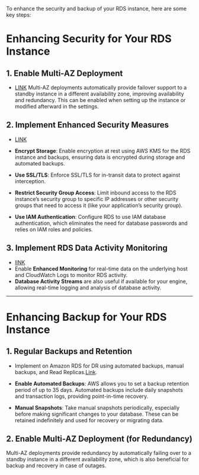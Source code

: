 

To enhance the security and backup of your RDS instance, here are some key steps:

# Enhancing Security for Your RDS Instance

## 1. Enable Multi-AZ Deployment
- [LINK](https://docs.aws.amazon.com/AmazonRDS/latest/UserGuide/Concepts.MultiAZ.html)
Multi-AZ deployments automatically provide failover support to a standby instance in a different availability zone, improving availability and redundancy. This can be enabled when setting up the instance or modified afterward in the settings.

## 2. Implement Enhanced Security Measures 
- [LINK](https://aws.amazon.com/rds/features/security/)

- **Encrypt Storage**: Enable encryption at rest using AWS KMS for the RDS instance and backups, ensuring data is encrypted during storage and automated backups.
- **Use SSL/TLS**: Enforce SSL/TLS for in-transit data to protect against interception.
- **Restrict Security Group Access**: Limit inbound access to the RDS instance’s security group to specific IP addresses or other security groups that need to access it (like your application’s security group).
- **Use IAM Authentication**: Configure RDS to use IAM database authentication, which eliminates the need for database passwords and relies on IAM roles and policies.

## 3. Implement RDS Data Activity Monitoring
- [lINK](https://docs.aws.amazon.com/AmazonRDS/latest/UserGuide/DBActivityStreams.html)
- Enable **Enhanced Monitoring** for real-time data on the underlying host and CloudWatch Logs to monitor RDS activity.
- **Database Activity Streams** are also useful if available for your engine, allowing real-time logging and analysis of database activity.

---

# Enhancing Backup for Your RDS Instance

## 1. Regular Backups and Retention
- Implement on Amazon RDS for DR using automated backups, manual backups, and Read Replicas.[Link](https://aws.amazon.com/blogs/database/implementing-a-disaster-recovery-strategy-with-amazon-rds/).

- **Enable Automated Backups**: AWS allows you to set a backup retention period of up to 35 days. Automated backups include daily snapshots and transaction logs, providing point-in-time recovery.
- **Manual Snapshots**: Take manual snapshots periodically, especially before making significant changes to your database. These can be retained indefinitely and used for recovery or migrating data.

## 2. Enable Multi-AZ Deployment (for Redundancy)
Multi-AZ deployments provide redundancy by automatically failing over to a standby instance in a different availability zone, which is also beneficial for backup and recovery in case of outages.
